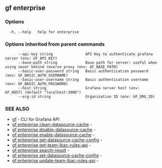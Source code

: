 ## gf enterprise



### Options

```
  -h, --help   help for enterprise
```

### Options inherited from parent commands

```
      --api-key string               API Key to authenticate grafana server (env: GF_API_KEY)
      --base-path string             Base path for server: useful when using sever behind reverse proxy (env: GF_BASE_PATH)
      --basic-user-password string   Basic authentication password (env: GF_BASIC_AUTH_USERNAME)
      --basic-user-username string   Basic authentication username (env: GF_BASIC_AUTH_PASSWORD)
      --host string                  Grafana server host (env: GF_HOST) (default "localhost:3000")
      --org-id string                Organization ID (env: GF_ORG_ID)
```

### SEE ALSO

* [gf](gf.md)	 - CLI for Grafana API
* [gf enterprise clean-datasource-cache](gf_enterprise_clean-datasource-cache.md)	 - 
* [gf enterprise disable-datasource-cache](gf_enterprise_disable-datasource-cache.md)	 - 
* [gf enterprise enable-datasource-cache](gf_enterprise_enable-datasource-cache.md)	 - 
* [gf enterprise get-datasource-cache-config](gf_enterprise_get-datasource-cache-config.md)	 - 
* [gf enterprise get-team-lbac-rules-api](gf_enterprise_get-team-lbac-rules-api.md)	 - 
* [gf enterprise search-result](gf_enterprise_search-result.md)	 - 
* [gf enterprise set-datasource-cache-config](gf_enterprise_set-datasource-cache-config.md)	 - 
* [gf enterprise update-team-lbac-rules-api](gf_enterprise_update-team-lbac-rules-api.md)	 - 

